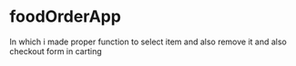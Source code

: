 # foodOrderApp
In which i made proper function to select item and also remove it and also checkout form in carting
